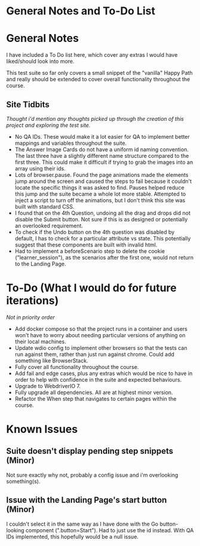 # General Notes and To-Do List

# General Notes

I have included a To Do list here, which cover any extras I would have liked/should look into more.

This test suite so far only covers a small snippet of the "vanilla" Happy Path and really should be extended to cover overall functionality throughout the course.

## Site Tidbits

_Thought i'd mention any thoughts picked up through the creation of this project and exploring the test site._

- No QA IDs. These would make it a lot easier for QA to implement better mappings and variables throughout the suite.
- The Answer Image Cards do not have a uniform id naming convention. The last three have a slightly different name structure compared to the first three. This could make it difficult if trying to grab the images into an array using their ids.
- Lots of browser.pause. Found the page animations made the elements jump around the screen and caused the steps to fail because it couldn't locate the specific things it was asked to find. Pauses helped reduce this jump and the suite became a whole lot more stable. Attempted to inject a script to turn off the animations, but I don't think this site was built with standard CSS.
- I found that on the 4th Question, undoing all the drag and drops did not disable the Submit button. Not sure if this is as designed or potentially an overlooked requirement.
- To check if the Undo button on the 4th question was disabled by default, I has to check for a particular attribute vs state. This potentially suggest that these components are built with invalid html.
- Had to implement a beforeScenario step to delete the cookie ("learner_session"), as the scenarios after the first one, would not return to the Landing Page.

# To-Do (What I would do for future iterations)

_Not in priority order_

- Add docker compose so that the project runs in a container and users won't have to worry about needing particular versions of anything on their local machines.
- Update wdio config to implement other browsers so that the tests can run against them, rather than just run against chrome. Could add something like BrowserStack.
- Fully cover all functionality throughout the course.
- Add fail and edge cases, plus any extras which would be nice to have in order to help with confidence in the suite and expected behaviours.
- Upgrade to WebdriverIO 7.
- Fully upgrade all dependencies. All are at highest minor version.
- Refactor the When step that navigates to certain pages within the course.

# Known Issues

## Suite doesn't display pending step snippets (Minor)

Not sure exactly why not, probably a config issue and i'm overlooking something(s).

## Issue with the Landing Page's start button (Minor)

I couldn't select it in the same way as I have done with the Go button-looking component (".button=Start"). Had to just use the id instead. With QA IDs implemented, this hopefully would be a null issue.

